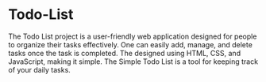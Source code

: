 # Todo-List
The Todo List project is a user-friendly web application designed for people to organize their tasks effectively. One can easily add, manage, and delete tasks once the task is completed. The designed using HTML, CSS, and JavaScript, making it simple. The Simple Todo List is a tool for keeping track of your daily tasks.
